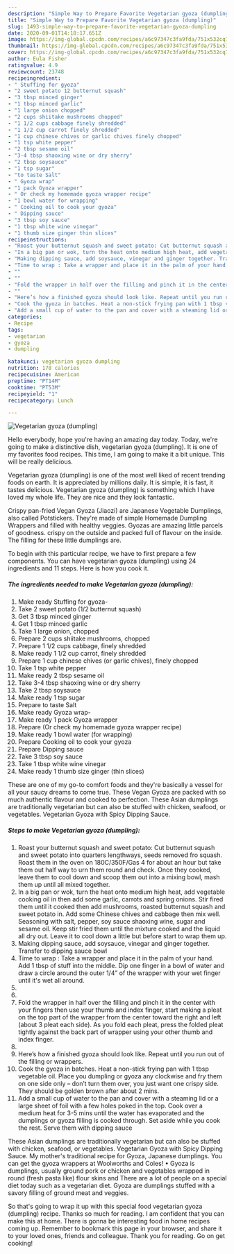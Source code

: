```yaml
---
description: "Simple Way to Prepare Favorite Vegetarian gyoza (dumpling)"
title: "Simple Way to Prepare Favorite Vegetarian gyoza (dumpling)"
slug: 1493-simple-way-to-prepare-favorite-vegetarian-gyoza-dumpling
date: 2020-09-01T14:18:17.651Z
image: https://img-global.cpcdn.com/recipes/a6c97347c3fa9fda/751x532cq70/vegetarian-gyoza-dumpling-recipe-main-photo.jpg
thumbnail: https://img-global.cpcdn.com/recipes/a6c97347c3fa9fda/751x532cq70/vegetarian-gyoza-dumpling-recipe-main-photo.jpg
cover: https://img-global.cpcdn.com/recipes/a6c97347c3fa9fda/751x532cq70/vegetarian-gyoza-dumpling-recipe-main-photo.jpg
author: Eula Fisher
ratingvalue: 4.9
reviewcount: 23748
recipeingredient:
- " Stuffing for gyoza"
- "2 sweet potato 12 butternut squash"
- "3 tbsp minced ginger"
- "1 tbsp minced garlic"
- "1 large onion chopped"
- "2 cups shiitake mushrooms chopped"
- "1 1/2 cups cabbage finely shredded"
- "1 1/2 cup carrot finely shredded"
- "1 cup chinese chives or garlic chives finely chopped"
- "1 tsp white pepper"
- "2 tbsp sesame oil"
- "3-4 tbsp shaoxing wine or dry sherry"
- "2 tbsp soysauce"
- "1 tsp sugar"
- "to taste Salt"
- " Gyoza wrap"
- "1 pack Gyoza wrapper"
- " Or check my homemade gyoza wrapper recipe"
- "1 bowl water for wrapping"
- " Cooking oil to cook your gyoza"
- " Dipping sauce"
- "3 tbsp soy sauce"
- "1 tbsp white wine vinegar"
- "1 thumb size ginger thin slices"
recipeinstructions:
- "Roast your butternut squash and sweet potato: Cut butternut squash and sweet potato into quarters lengthways, seeds removed fro squash. Roast them in the oven on 180C/350F/Gas 4 for about an hour but take them out half way to urn them round and check. Once they cooked, leave them to cool down and scoop them out into a mixing bowl, mash them up until all mixed together."
- "In a big pan or wok, turn the heat onto medium high heat, add vegetable cooking oil in then add some garlic, carrots and spring onions. Stir fired them until it cooked then add mushrooms, roasted butternut squash and sweet potato in. Add some Chinese chives and cabbage then mix well. Seasoning with salt, pepper, soy sauce shaoxing wine, sugar and sesame oil. Keep stir fried them until the mixture cooked and the liquid all dry out. Leave it to cool down a little but before start to wrap them up."
- "Making dipping sauce, add soysauce, vinegar and ginger together. Transfer to dipping sauce bowl"
- "Time to wrap : Take a wrapper and place it in the palm of your hand. Add 1 tbsp of stuff into the middle. Dip one finger in a bowl of water and draw a circle around the outer 1/4” of the wrapper with your wet finger until it&#39;s wet all around."
- ""
- ""
- "Fold the wrapper in half over the filling and pinch it in the center with your fingers then use your thumb and index finger, start making a pleat on the top part of the wrapper from the center toward the right and left (about 3 pleat each side). As you fold each pleat, press the folded pleat tightly against the back part of wrapper using your other thumb and index finger."
- ""
- "Here’s how a finished gyoza should look like. Repeat until you run out of the filling or wrappers."
- "Cook the gyoza in batches. Heat a non-stick frying pan with 1 tbsp vegetable oil. Place you dumpling or gyoza any clockwise and fry them on one side only – don’t turn them over, you just want one crispy side. They should be golden brown after about 2 mins."
- "Add a small cup of water to the pan and cover with a steaming lid or a large sheet of foil with a few holes poked in the top. Cook over a medium heat for 3-5 mins until the water has evaporated and the dumplings or gyoza filling is cooked through. Set aside while you cook the rest. Serve them with dipping sauce"
categories:
- Recipe
tags:
- vegetarian
- gyoza
- dumpling

katakunci: vegetarian gyoza dumpling 
nutrition: 178 calories
recipecuisine: American
preptime: "PT14M"
cooktime: "PT53M"
recipeyield: "1"
recipecategory: Lunch

---
```



![Vegetarian gyoza (dumpling)](https://img-global.cpcdn.com/recipes/a6c97347c3fa9fda/751x532cq70/vegetarian-gyoza-dumpling-recipe-main-photo.jpg)

Hello everybody, hope you're having an amazing day today. Today, we're going to make a distinctive dish, vegetarian gyoza (dumpling). It is one of my favorites food recipes. This time, I am going to make it a bit unique. This will be really delicious.

Vegetarian gyoza (dumpling) is one of the most well liked of recent trending foods on earth. It is appreciated by millions daily. It is simple, it is fast, it tastes delicious. Vegetarian gyoza (dumpling) is something which I have loved my whole life. They are nice and they look fantastic.

Crispy pan-fried Vegan Gyoza (Jiaozi) are Japanese Vegetable Dumplings, also called Potstickers. They&#39;re made of simple Homemade Dumpling Wrappers and filled with healthy veggies. Gyozas are amazing little parcels of goodness. crispy on the outside and packed full of flavour on the inside. The filling for these little dumplings are.


To begin with this particular recipe, we have to first prepare a few components. You can have vegetarian gyoza (dumpling) using 24 ingredients and 11 steps. Here is how you cook it.

<!--inarticleads1-->

##### The ingredients needed to make Vegetarian gyoza (dumpling):

1. Make ready  Stuffing for gyoza-
1. Take 2 sweet potato (1/2 butternut squash)
1. Get 3 tbsp minced ginger
1. Get 1 tbsp minced garlic
1. Take 1 large onion, chopped
1. Prepare 2 cups shiitake mushrooms, chopped
1. Prepare 1 1/2 cups cabbage, finely shredded
1. Make ready 1 1/2 cup carrot, finely shredded
1. Prepare 1 cup chinese chives (or garlic chives), finely chopped
1. Take 1 tsp white pepper
1. Make ready 2 tbsp sesame oil
1. Take 3-4 tbsp shaoxing wine or dry sherry
1. Take 2 tbsp soysauce
1. Make ready 1 tsp sugar
1. Prepare to taste Salt
1. Make ready  Gyoza wrap-
1. Make ready 1 pack Gyoza wrapper
1. Prepare  (Or check my homemade gyoza wrapper recipe)
1. Make ready 1 bowl water (for wrapping)
1. Prepare  Cooking oil to cook your gyoza
1. Prepare  Dipping sauce
1. Take 3 tbsp soy sauce
1. Take 1 tbsp white wine vinegar
1. Make ready 1 thumb size ginger (thin slices)


These are one of my go-to comfort foods and they&#39;re basically a vessel for all your saucy dreams to come true. These Vegan Gyoza are packed with so much authentic flavour and cooked to perfection. These Asian dumplings are traditionally vegetarian but can also be stuffed with chicken, seafood, or vegetables. Vegetarian Gyoza with Spicy Dipping Sauce. 

<!--inarticleads2-->

##### Steps to make Vegetarian gyoza (dumpling):

1. Roast your butternut squash and sweet potato: Cut butternut squash and sweet potato into quarters lengthways, seeds removed fro squash. Roast them in the oven on 180C/350F/Gas 4 for about an hour but take them out half way to urn them round and check. Once they cooked, leave them to cool down and scoop them out into a mixing bowl, mash them up until all mixed together.
1. In a big pan or wok, turn the heat onto medium high heat, add vegetable cooking oil in then add some garlic, carrots and spring onions. Stir fired them until it cooked then add mushrooms, roasted butternut squash and sweet potato in. Add some Chinese chives and cabbage then mix well. Seasoning with salt, pepper, soy sauce shaoxing wine, sugar and sesame oil. Keep stir fried them until the mixture cooked and the liquid all dry out. Leave it to cool down a little but before start to wrap them up.
1. Making dipping sauce, add soysauce, vinegar and ginger together. Transfer to dipping sauce bowl
1. Time to wrap : Take a wrapper and place it in the palm of your hand. Add 1 tbsp of stuff into the middle. Dip one finger in a bowl of water and draw a circle around the outer 1/4” of the wrapper with your wet finger until it&#39;s wet all around.
1. 
1. 
1. Fold the wrapper in half over the filling and pinch it in the center with your fingers then use your thumb and index finger, start making a pleat on the top part of the wrapper from the center toward the right and left (about 3 pleat each side). As you fold each pleat, press the folded pleat tightly against the back part of wrapper using your other thumb and index finger.
1. 
1. Here’s how a finished gyoza should look like. Repeat until you run out of the filling or wrappers.
1. Cook the gyoza in batches. Heat a non-stick frying pan with 1 tbsp vegetable oil. Place you dumpling or gyoza any clockwise and fry them on one side only – don’t turn them over, you just want one crispy side. They should be golden brown after about 2 mins.
1. Add a small cup of water to the pan and cover with a steaming lid or a large sheet of foil with a few holes poked in the top. Cook over a medium heat for 3-5 mins until the water has evaporated and the dumplings or gyoza filling is cooked through. Set aside while you cook the rest. Serve them with dipping sauce


These Asian dumplings are traditionally vegetarian but can also be stuffed with chicken, seafood, or vegetables. Vegetarian Gyoza with Spicy Dipping Sauce. My mother&#39;s traditional recipe for Gyoza, Japanese dumplings. You can get the gyoza wrappers at Woolworths and Coles! • Gyoza is dumplings, usually ground pork or chicken and vegetables wrapped in round (fresh pasta like) flour skins and There are a lot of people on a special diet today such as a vegetarian diet. Gyoza are dumplings stuffed with a savory filling of ground meat and veggies. 

So that's going to wrap it up with this special food vegetarian gyoza (dumpling) recipe. Thanks so much for reading. I am confident that you can make this at home. There is gonna be interesting food in home recipes coming up. Remember to bookmark this page in your browser, and share it to your loved ones, friends and colleague. Thank you for reading. Go on get cooking!
